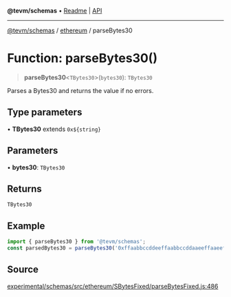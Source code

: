 **@tevm/schemas** • [Readme](../../README.md) \| [API](../../modules.md)

***

[@tevm/schemas](../../README.md) / [ethereum](../README.md) / parseBytes30

# Function: parseBytes30()

> **parseBytes30**\<`TBytes30`\>(`bytes30`): `TBytes30`

Parses a Bytes30 and returns the value if no errors.

## Type parameters

• **TBytes30** extends ```0x${string}```

## Parameters

• **bytes30**: `TBytes30`

## Returns

`TBytes30`

## Example

```ts
import { parseBytes30 } from '@tevm/schemas';
const parsedBytes30 = parseBytes30('0xffaabbccddeeffaabbccddaaeeffaaeeffbbccddccbbddbbccaaaa');
```

## Source

[experimental/schemas/src/ethereum/SBytesFixed/parseBytesFixed.js:486](https://github.com/evmts/tevm-monorepo/blob/main/experimental/schemas/src/ethereum/SBytesFixed/parseBytesFixed.js#L486)
